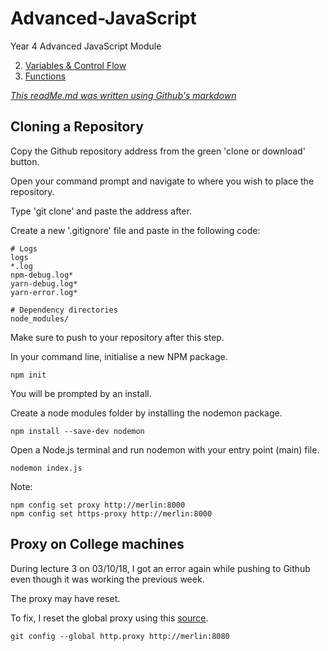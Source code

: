 # Advanced-JavaScript
Year 4 Advanced JavaScript Module

2. [Variables & Control Flow](Lectures/L2-26.09.18)
3. [Functions](Lectures/L3-03.10.18)

[*This readMe.md was written using Github's markdown*](https://help.github.com/articles/basic-writing-and-formatting-syntax/)

## Cloning a Repository

Copy the Github repository address from the green 'clone or download' button.

Open your command prompt and navigate to where you wish to place the repository.

Type 'git clone' and paste the address after.

Create a new '.gitignore' file and paste in the following code:

```
# Logs
logs
*.log
npm-debug.log*
yarn-debug.log*
yarn-error.log*

# Dependency directories
node_modules/
```

Make sure to push to your repository after this step.

In your command line, initialise a new NPM package.

`npm init`

You will be prompted by an install.

Create a node modules folder by installing the nodemon package.

`npm install --save-dev nodemon`

Open a Node.js terminal and run nodemon with your entry point (main) file.

`nodemon index.js`

Note:

```
npm config set proxy http://merlin:8000
npm config set https-proxy http://merlin:8000
```

## Proxy on College machines

During lecture 3 on 03/10/18, I got an error again while pushing to Github even though it was working the previous week.

The proxy may have reset.

To fix, I reset the global proxy using this [source](https://gist.github.com/evantoli/f8c23a37eb3558ab8765).

`git config --global http.proxy http://merlin:8080`
